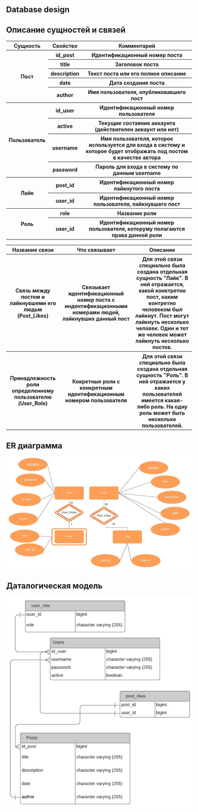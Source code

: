 ## Database design
## Описание сущностей и связей
<table>
  <tr>
    <th>Сущность</th>
    <th>Свойство</th>
    <th>Комментарий</th>
  </tr>
  <tr>
    <th rowspan="5">Пост</th>
    <th>id_post</th>
    <th>Идентификационный номер поста</th>
  </tr>
  <tr>
    <th>title</th>
    <th>Заголовок поста</th>
  </tr>
  <tr>
    <th>description</th>
    <th>Текст поста или его полное описание</th>
  </tr>
  <tr>
    <th>date</th>
    <th>Дата создания поста</th>
  </tr>
  <tr>
    <th>author</th>
    <th>Имя пользователя, опубликовавшего пост</th>
  </tr>
  <tr>
    <th rowspan="4">Пользователь</th>
    <th>id_user</th>
    <th>Идентификационный номер пользователя</th>
  </tr>
  <tr>
    <th>active</th>
    <th>Текущие состаяние аккаунта (действителен аккаунт или нет)</th>
  </tr>
  <tr>
    <th>username</th>
    <th>Имя пользователя, которое используется для входа в систему и которое будет отображать под постом в качестве автора</th>
  </tr>
  <tr>
    <th>password</th>
    <th>Пароль для входа в систему по данным username</th>
  </tr>
  <tr>
    <th rowspan="2">Лайк</th>
    <th>post_id</th>
    <th>Идентификационный номер лайкнутого поста</th>
  </tr>
  <tr>
    <th>user_id</th>
    <th>Идентификационный номер пользователя, лайкнувшего пост</th>
  </tr>
  <tr>
    <th rowspan="2">Роль</th>
    <th>role</th>
    <th>Название роли</th>
  </tr>
  <tr>
    <th>user_id</th>
    <th>Идентификационный номер пользователя, которуму полагаются права данной роли</th>
  </tr>
</table>

<table>
     <tr>
          <th>Название связи</th>
          <th>Что связывает</th>
          <th>Описание</th>
     </tr>
     <tr>
          <th>Связь между постом и лайкнувшеми его людьм (Post_Likes)</th>
          <th>Связывает идентификационный номер поста с индентификационными номерами людей, лайкнувших данный пост</th>
          <th>Для этой связи специально была создана отдельная сущность "Лайк". В ней отражается, какой конктретно пост, каким контретно человеком был лайкнут. Пост могут лайкнуть несколько человек. Один и тот же человек может лайкнуть несколько постов.</th>
     </tr>
     <tr>
          <th>Принадлежность роли определенному пользователю (User_Role)</th>
          <th>Кокретные роли с конкретным идентификационным номером пользователя</th>
          <th>Для этой связи специально была создана отдельная сущность "Роль". В ней отражается
            у каких пользователей имеется какая-либо роль. На одну роль может быть несколько пользователей.</th>
     </tr>
</table>

## ER диаграмма
![](pictures/er.jpg)
## Даталогическая модель
![](pictures/base.jpg)
